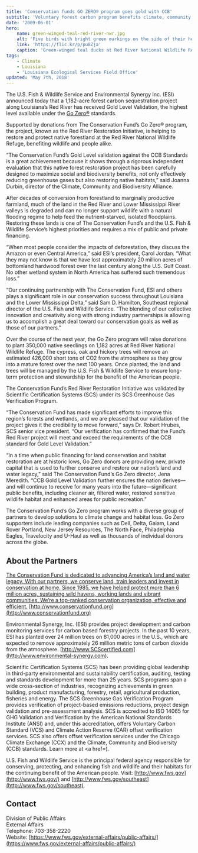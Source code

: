 ```yaml
---
title: 'Conservation funds GO ZERO® program goes gold with CCB'
subtitle: 'Voluntary forest carbon program benefits climate, community and biodiversity in Louisiana'''
date: '2009-06-01'
hero:
    name: green-winged-teal-red-river-nwr.jpg
    alt: 'Five birds with bright green markings on the side of their head on wing tips swimming.'
    link: 'https://flic.kr/p/pu8Zja'
    caption: 'Green-winged teal ducks at Red River National Wildlife Refuge. Photo by Ronnie Maum, USFWS volunteer.'
tags:
    - Climate
    - Louisiana
    - 'Louisiana Ecological Services Field Office'
updated: 'May 7th, 2018'
---
```


The U.S. Fish & Wildlife Service and Environmental Synergy Inc. (ESI) announced today that a 1,182-acre forest carbon sequestration project along Louisiana’s Red River has received Gold Level Validation, the highest level available under the [Go Zero®](http://www.climate-standards.org) standards.

Supported by donations from The Conservation Fund’s Go Zero® program, the project, known as the Red River Restoration Initiative, is helping to restore and protect native forestland at the Red River National Wildlife Refuge, benefiting wildlife and people alike.

“The Conservation Fund’s Gold Level validation against the CCB Standards is a great achievement because it shows through a rigorous independent evaluation that this native forest restoration project has been carefully designed to maximize social and biodiversity benefits, not only effectively reducing greenhouse gases but also restoring native habitats,” said Joanna Durbin, director of the Climate, Community and Biodiversity Alliance.

After decades of conversion from forestland to marginally productive farmland, much of the land in the Red River and Lower Mississippi River valleys is degraded and can no longer support wildlife with a natural flooding regime to help feed the nutrient-starved, isolated floodplains. Restoring these lands is one of The Conservation Fund’s and the U.S. Fish & Wildlife Service’s highest priorities and requires a mix of public and private financing.

“When most people consider the impacts of deforestation, they discuss the Amazon or even Central America,” said ESI’s president, Carol Jordan. “What they may not know is that we have lost approximately 20 million acres of bottomland hardwood forest over the last century along the U.S. Gulf Coast. No other wetland system in North America has suffered such tremendous loss.”

“Our continuing partnership with The Conservation Fund, ESI and others plays a significant role in our conservation success throughout Louisiana and the Lower Mississippi Delta,” said Sam D. Hamilton, Southeast regional director of the U.S. Fish and Wildlife Service. “The blending of our collective innovation and creativity along with strong industry partnerships is allowing us to accomplish a great deal toward our conservation goals as well as those of our partners.”

Over the course of the next year, the Go Zero program will raise donations to plant 350,000 native seedlings on 1,182 acres at Red River National Wildlife Refuge. The cypress, oak and hickory trees will remove an estimated 426,000 short tons of CO2 from the atmosphere as they grow into a mature forest over the next 100 years. Once planted, the land and trees will be managed by the U.S. Fish & Wildlife Service to ensure long-term protection and stewardship for the benefit of the American people.

The Conservation Fund’s Red River Restoration Initiative was validated by Scientific Certification Systems (SCS) under its SCS Greenhouse Gas Verification Program.

“The Conservation Fund has made significant efforts to improve this region’s forests and wetlands, and we are pleased that our validation of the project gives it the credibility to move forward,” says Dr. Robert Hrubes, SCS senior vice president. “Our verification has confirmed that the Fund’s Red River project will meet and exceed the requirements of the CCB standard for Gold Level Validation.”

“In a time when public financing for land conservation and habitat restoration are at historic lows, Go Zero donors are providing new, private capital that is used to further conserve and restore our nation’s land and water legacy,” said The Conservation Fund’s Go Zero director, Jena Meredith. “CCB Gold Level Validation further ensures the nation derives—and will continue to receive for many years into the future—significant public benefits, including cleaner air, filtered water, restored sensitive wildlife habitat and enhanced areas for public recreation.”

The Conservation Fund’s Go Zero program works with a diverse group of partners to develop solutions to climate change and habitat loss. Go Zero supporters include leading companies such as Dell, Delta, Gaiam, Land Rover Portland, New Jersey Resources, The North Face, Philadelphia Eagles, Travelocity and U-Haul as well as thousands of individual donors across the globe.

## About the Partners

[The Conservation Fund is dedicated to advancing America’s land and water legacy. With our partners, we conserve land, train leaders and invest in conservation at home. Since 1985, we have helped protect more than 6 million acres, sustaining wild havens, working lands and vibrant communities. We’re a top-ranked conservation organization, effective and efficient.](http://www.conservationfund.org/gozero/red_river_restoration) [http://www.conservationfund.org](http://www.conservationfund.org)

Environmental Synergy, Inc. (ESI) provides project development and carbon monitoring services for carbon based forestry projects. In the past 10 years, ESI has planted over 24 million trees on 81,000 acres in the U.S., which are expected to remove approximately 26 million metric tons of carbon dioxide from the atmosphere. [http://www.SCScertified.com](http://www.environmental-synergy.com).

Scientific Certification Systems (SCS) has been providing global leadership in third-party environmental and sustainability certification, auditing, testing and standards development for more than 25 years. SCS programs span a wide cross-section of industries, recognizing achievements in green building, product manufacturing, forestry, retail, agricultural production, fisheries and energy. The SCS Greenhouse Gas Verification Program provides verification of project-based emissions reductions, project design validation and pre-assessment analysis. SCS is accredited to ISO 14065 for GHG Validation and Verification by the American National Standards Institute (ANSI) and, under this accreditation, offers Voluntary Carbon Standard (VCS) and Climate Action Reserve (CAR) offset verification services. SCS also offers offset verification services under the Chicago Climate Exchange (CCX) and the Climate, Community and Biodiversity (CCB) standards. Learn more at <a href=).

U.S. Fish and Wildlife Service is the principal federal agency responsible for conserving, protecting, and enhancing fish and wildlife and their habitats for the continuing benefit of the American people. Visit: [http://www.fws.gov](http://www.fws.gov/) and [http://www.fws.gov/southeast](http://www.fws.gov/southeast).

## Contact

Division of Public Affairs  
External Affairs  
Telephone: 703-358-2220  
Website: [https://www.fws.gov/external-affairs/public-affairs/](https://www.fws.gov/external-affairs/public-affairs/)
